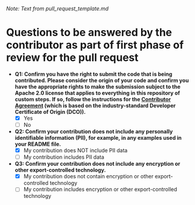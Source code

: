<!--- Is this text visible in the pull request message? --->
_Note: Text from pull_request_template.md_
# Questions to be answered by the contributor as part of first phase of review for the pull request 

- **Q1: Confirm you have the right to submit the code that is being contributed. Please consider the origin of your code and confirm you have the appropriate rights to make the submission subject to the Apache 2.0 license that applies to everything in this repository of custom steps. If so, follow the instructions for the [Contributor Agreement](docs/ContributorAgreement.txt) (which is based on the industry-standard Developer Certificate of Origin (DCO)).**
   - [X] Yes
   - [ ] No
- **Q2: Confirm your contribution does not include any personally identifiable information (PII), for example, in any examples used in your README file.**
   - [X] My contribution does NOT include PII data
   - [ ] My contribution includes PII data
- **Q3: Confirm your contribution does not include any encryption or other export-controlled technology.**
   - [X] My contribution does not contain encryption or other export-controlled technology
   - [ ] My contribution includes encryption or other export-controlled technology
